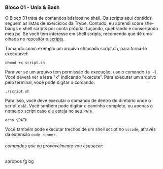### Bloco 01 - Unix & Bash

O Bloco 01 trata de comandos básicos no shell. Os scripts aqui contidos seguem
as listas de exercícios da Trybe. Contudo, eu aprendi sobre she-bangs e shell
scripts por conta própria, fuçando, quebrando e consertando meu pc. Se você tem
interesse em shell scripts, recomendo que dê uma olhada no repositório
[scripts](https://github.com/Lucas-L-S-Haine/scripts).

Tomando como exemplo um arquivo chamado script.sh, para torná-lo executável:
```
chmod +x script.sh
```
Para ver se um arquivo tem permissão de execução, use o comando `ls -l`. Você
deverá ver a letra "x" indicando "execute". Para executar um arquivo pelo
terminal, você pode digitar o comando:
```
./script.sh
```
Para isso, você deve executar o comando de dentro do diretório onde o script
está. Você também pode digitar o caminho completo, ou apenas o nome do script
caso ele esteja no seu `PATH`.
```
echo $PATH
```
Você também pode executar trechos de um shell script no `vscode`, através da
extensão `code runner`.

###### comandos que eu provavelmente vou esquecer:
apropos
fg
bg
